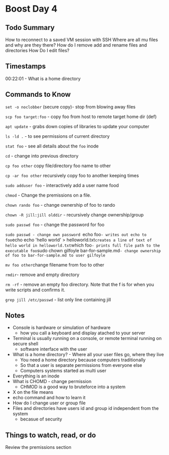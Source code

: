 # Boost Day 4

## Todo Summary

How to reconnect to a saved VM session with SSH
Where are all mu files and why are they there?
How do I remove add and rename files and directories
How Do I edit files?

## Timestamps

00:22:01 - What is a home directory

## Commands to Know

`set -o noclobber` (secure copy)- stop from blowing away files

`scp foo target:foo` - copy foo from host to remote target home dir (def)

`apt update` - grabs down copies of libraries to update your computer

`ls -ld .` - to see permissions of current directory

`stat foo` - see all details about the `foo` inode

`cd` - change into previous directory

`cp foo other` copy file/directory foo name to other

`cp -ar foo other` recursively copy foo to another keeping times

`sudo adduser foo` - interactively add a user name food

`chmod` - Change the premissions on a file.

`chown rando foo` - change ownership of foo to rando

`chown -R jill:jill olddir` - recursively change ownership/group

`sudo passwd foo` - change the password for foo

`sudo passwd - change own password `echo foo`- writes out echo to foo`echo echo 'hello world' > helloworld.txt`creates a line of text of hello world in helloworld.txt`which foo`- prints full file path to the executable foo`sudo chown gilfoyle bar-for-sample.md`- change ownership of foo to bar-for-sample.md to user gilfoyle`

`mv foo other`change filename from foo to other

`rmdir`- remove and empty directory

`rm -rf` - remove an empty foo directory. Note that the f is for when you write scripts and confirms it.

`grep jill /etc/passwd` - list only line containing jill

## Notes

- Console is hardware or simulation of hardware
  - how you call a keyboard and display atached to your server
- Terminal is usually running on a console, or remote terminal running on secure shell
  - software interface with the user
- What is a home directory? - Where all your user files go, where they live
  - You need a home directory because computers traditionally
  - So that a user is separate permissions from everyone else
  - Computers systems started as multi user
- Everything is an inode
- What is CHOMD - change permission
  - CHMOD is a good way to bruteforce into a system
- X on the file means
- echo command and how to learn it
- How do I change user or group file
- Files and directories have users id and group id independent from the system
  - becasue of security

## Things to watch, read, or do

Review the premissions section

